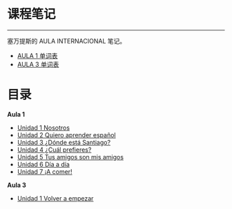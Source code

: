 # 课程笔记

----

塞万提斯的 AULA INTERNACIONAL 笔记。

- [AULA 1 单词表](word-list/aula-1.md)
- [AULA 3 单词表](word-list/aula-3.md)

# 目录

**Aula 1**

- [Unidad 1 Nosotros](notes/aula-1/aula-1-unidad-1.md)
- [Unidad 2 Quiero aprender español](notes/aula-1/aula-1-unidad-2.md)
- [Unidad 3 ¿Dónde está Santiago?](notes/aula-1/aula-1-unidad-3.md)
- [Unidad 4 ¿Cuál prefieres?](notes/aula-1/aula-1-unidad-4.md)
- [Unidad 5 Tus amigos son mis amigos](notes/aula-1/aula-1-unidad-5.md)
- [Unidad 6 Día a día](notes/aula-1/aula-1-unidad-6.md)
- [Unidad 7 ¡A comer!](notes/aula-1/aula-1-unidad-7.md)

**Aula 3**

- [Unidad 1 Volver a empezar](notes/aula-3/aula-3-unidad-1.md)
